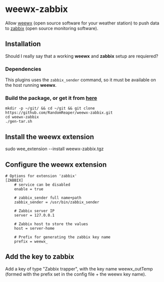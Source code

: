 # weewx-zabbix
Allow [weewx](http://www.weewx.com/) (open source software for your weather station) to push data to [zabbix](https://www.zabbix.com/) (open source monitoring software).

## Installation
Should I really say that a working **weewx** and **zabbix** setup are requiered?

### Dependencies
This plugins uses the `zabbix_sender` command, so it must be available on the host running **weewx**.

### Build the package, or get it from [here](https://github.com/RandomReaper/weewx-zabbix/releases/latest)
```
mkdir -p ~/git/ && cd ~/git && git clone https://github.com/RandomReaper/weewx-zabbix.git
cd weewx-zabbix
./gen-tar.sh
```

## Install the weewx extension
sudo wee_extension --install weewx-zabbix.tgz

## Configure the weewx extension
```
# Options for extension 'zabbix'
[ZABBIX]
    # service can be disabled
    enable = true
    
    # zabbix_sender full name+path
    zabbix_sender = /usr/bin/zabbix_sender

    # Zabbix server IP
    server = 127.0.0.1

    # Zabbix host to store the values
    host = server-home
    
    # Prefix for generating the zabbix key name
    prefix = weewx_
```
## Add the key to zabbix
Add a key of type "Zabbix trapper", with the key name weewx_outTemp (formed with the prefix set in the config file + the weewx key name).

